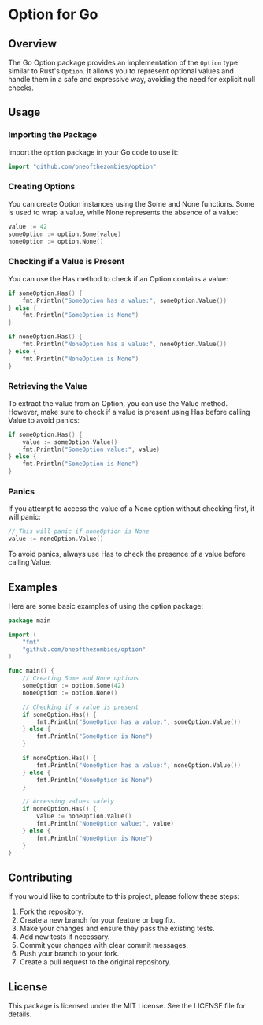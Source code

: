 # Option for Go

## Overview

The Go Option package provides an implementation of the `Option` type similar to Rust's `Option`. It allows you to represent optional values and handle them in a safe and expressive way, avoiding the need for explicit null checks.

## Usage

### Importing the Package

Import the `option` package in your Go code to use it:

```go
import "github.com/oneofthezombies/option"
```

### Creating Options

You can create Option instances using the Some and None functions. Some is used to wrap a value, while None represents the absence of a value:

```go
value := 42
someOption := option.Some(value)
noneOption := option.None()
```

### Checking if a Value is Present

You can use the Has method to check if an Option contains a value:

```go
if someOption.Has() {
    fmt.Println("SomeOption has a value:", someOption.Value())
} else {
    fmt.Println("SomeOption is None")
}

if noneOption.Has() {
    fmt.Println("NoneOption has a value:", noneOption.Value())
} else {
    fmt.Println("NoneOption is None")
}
```

### Retrieving the Value

To extract the value from an Option, you can use the Value method. However, make sure to check if a value is present using Has before calling Value to avoid panics:

```go
if someOption.Has() {
    value := someOption.Value()
    fmt.Println("SomeOption value:", value)
} else {
    fmt.Println("SomeOption is None")
}
```

### Panics

If you attempt to access the value of a None option without checking first, it will panic:

```go
// This will panic if noneOption is None
value := noneOption.Value()
```

To avoid panics, always use Has to check the presence of a value before calling Value.

## Examples

Here are some basic examples of using the option package:

```go
package main

import (
    "fmt"
    "github.com/oneofthezombies/option"
)

func main() {
    // Creating Some and None options
    someOption := option.Some(42)
    noneOption := option.None()

    // Checking if a value is present
    if someOption.Has() {
        fmt.Println("SomeOption has a value:", someOption.Value())
    } else {
        fmt.Println("SomeOption is None")
    }

    if noneOption.Has() {
        fmt.Println("NoneOption has a value:", noneOption.Value())
    } else {
        fmt.Println("NoneOption is None")
    }

    // Accessing values safely
    if noneOption.Has() {
        value := noneOption.Value()
        fmt.Println("NoneOption value:", value)
    } else {
        fmt.Println("NoneOption is None")
    }
}
```

## Contributing

If you would like to contribute to this project, please follow these steps:

1. Fork the repository.
2. Create a new branch for your feature or bug fix.
3. Make your changes and ensure they pass the existing tests.
4. Add new tests if necessary.
5. Commit your changes with clear commit messages.
6. Push your branch to your fork.
7. Create a pull request to the original repository.

## License

This package is licensed under the MIT License. See the LICENSE file for details.
